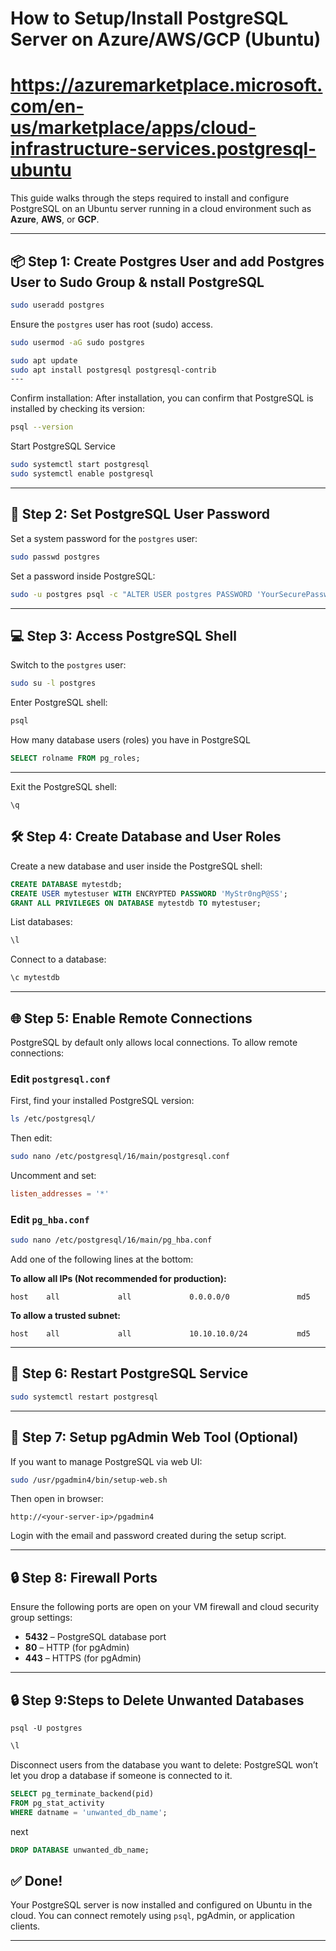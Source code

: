 
# How to Setup/Install PostgreSQL Server on Azure/AWS/GCP (Ubuntu)
# https://azuremarketplace.microsoft.com/en-us/marketplace/apps/cloud-infrastructure-services.postgresql-ubuntu
This guide walks through the steps required to install and configure PostgreSQL on an Ubuntu server running in a cloud environment such as **Azure**, **AWS**, or **GCP**.

---

## 📦 Step 1: Create Postgres User and add Postgres User to Sudo Group & nstall PostgreSQL
```bash
sudo useradd postgres
```
Ensure the `postgres` user has root (sudo) access.

```bash
sudo usermod -aG sudo postgres
```
```bash
sudo apt update
sudo apt install postgresql postgresql-contrib
---
```
Confirm installation:
After installation, you can confirm that PostgreSQL is installed by checking its version:

```bash
psql --version
```
Start PostgreSQL Service
```bash
sudo systemctl start postgresql
sudo systemctl enable postgresql
```
---
## 🔐 Step 2: Set PostgreSQL User Password 

Set a system password for the `postgres` user:

```bash
sudo passwd postgres
```

Set a password inside PostgreSQL:

```bash
sudo -u postgres psql -c "ALTER USER postgres PASSWORD 'YourSecurePassword';"
```

---

## 💻 Step 3: Access PostgreSQL Shell

Switch to the `postgres` user:

```bash
sudo su -l postgres
```

Enter PostgreSQL shell:

```bash
psql
```


How many database users (roles) you have in PostgreSQL
```sql
SELECT rolname FROM pg_roles;
```

---
Exit the PostgreSQL shell:
```
\q
```
## 🛠 Step 4: Create Database and User Roles

Create a new database and user inside the PostgreSQL shell:

```sql
CREATE DATABASE mytestdb;
CREATE USER mytestuser WITH ENCRYPTED PASSWORD 'MyStr0ngP@SS';
GRANT ALL PRIVILEGES ON DATABASE mytestdb TO mytestuser;
```

List databases:

```sql
\l
```

Connect to a database:

```sql
\c mytestdb
```

---

## 🌐 Step 5: Enable Remote Connections

PostgreSQL by default only allows local connections. To allow remote connections:

### Edit `postgresql.conf`

First, find your installed PostgreSQL version:

```bash
ls /etc/postgresql/
```

Then edit:

```bash
sudo nano /etc/postgresql/16/main/postgresql.conf
```

Uncomment and set:

```conf
listen_addresses = '*'
```

### Edit `pg_hba.conf`

```bash
sudo nano /etc/postgresql/16/main/pg_hba.conf
```

Add one of the following lines at the bottom:

**To allow all IPs (Not recommended for production):**
```
host    all             all             0.0.0.0/0               md5
```

**To allow a trusted subnet:**
```
host    all             all             10.10.10.0/24           md5
```

---

## 🔄 Step 6: Restart PostgreSQL Service

```bash
sudo systemctl restart postgresql
```

---

## 🧰 Step 7: Setup pgAdmin Web Tool (Optional)

If you want to manage PostgreSQL via web UI:

```bash
sudo /usr/pgadmin4/bin/setup-web.sh
```

Then open in browser:

```
http://<your-server-ip>/pgadmin4
```

Login with the email and password created during the setup script.

---

## 🔒 Step 8: Firewall Ports

Ensure the following ports are open on your VM firewall and cloud security group settings:

- **5432** – PostgreSQL database port
- **80** – HTTP (for pgAdmin)
- **443** – HTTPS (for pgAdmin)

---
## 🔒 Step 9:Steps to Delete Unwanted Databases
```shell
psql -U postgres
```
```sql
\l
```
Disconnect users from the database you want to delete: PostgreSQL won’t let you drop a database if someone is connected to it.

```sql
SELECT pg_terminate_backend(pid)
FROM pg_stat_activity
WHERE datname = 'unwanted_db_name';
```
next
``` sql
DROP DATABASE unwanted_db_name;
```
## ✅ Done!

Your PostgreSQL server is now installed and configured on Ubuntu in the cloud. You can connect remotely using `psql`, pgAdmin, or application clients.

---
